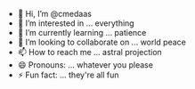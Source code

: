 - 👋 Hi, I’m @cmedaas
- 👀 I’m interested in ... everything
- 🌱 I’m currently learning ... patience
- 💞️ I’m looking to collaborate on ... world peace
- 📫 How to reach me ... astral projection
- 😄 Pronouns: ... whatever you please
- ⚡ Fun fact: ... they're all fun

<!---
cmedaas/cmedaas is a ✨ special ✨ repository because its `README.md` (this file) appears on your GitHub profile.
You can click the Preview link to take a look at your changes.
--->

